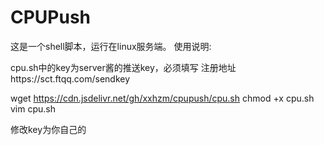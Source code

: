 # CPUPush

这是一个shell脚本，运行在linux服务端。
使用说明:

cpu.sh中的key为server酱的推送key，必须填写
注册地址https://sct.ftqq.com/sendkey


wget https://cdn.jsdelivr.net/gh/xxhzm/cpupush/cpu.sh
chmod +x cpu.sh
vim cpu.sh

修改key为你自己的

